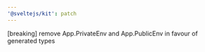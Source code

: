 ```yaml
---
'@sveltejs/kit': patch
---
```


[breaking] remove App.PrivateEnv and App.PublicEnv in favour of generated types
